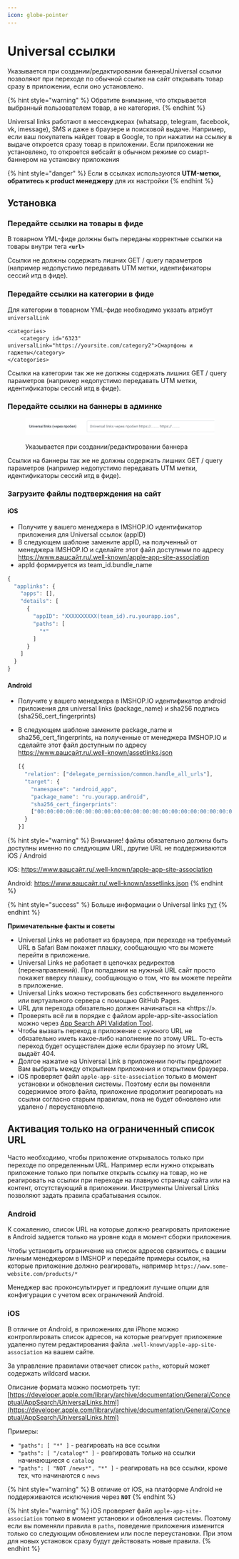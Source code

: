 ```yaml
---
icon: globe-pointer
---
```


# Universal ссылки

Указывается при создании/редактировании баннераUniversal ссылки позволяют при переходе по обычной ссылке на сайт открывать товар сразу в приложении, если оно установлено.&#x20;

{% hint style="warning" %}
Обратите внимание, что открывается выбранный пользователем товар, а не категория.
{% endhint %}

Universal links работают в мессенджерах (whatsapp, telegram, facebook, vk, imessage), SMS и даже в браузере и поисковой выдаче. Например, если ваш покупатель найдет товар в Google, то при нажатии на ссылку в выдаче откроется сразу товар в приложении. Если приложении не установлено, то откроется вебсайт в обычном режиме со смарт-баннером на установку приложения

{% hint style="danger" %}
Если в ссылках используются **UTM-метки, обратитесь к product менеджеру** для их настройки&#x20;
{% endhint %}

## Установка

### Передайте ссылки на товары в фиде

В товарном YML-фиде должны быть переданы корректные ссылки на товары внутри тега **`<url>`**&#x20;

Ссылки не должны содержать лишних GET  / query параметров (например недопустимо передавать UTM метки, идентификаторы сессий итд в фиде).

### Передайте ссылки на категории в фиде

Для категории в товарном YML-фиде необходимо указать атрибут `universalLink`&#x20;

```markup
<categories>
    <category id="6323" universalLink="https://yoursite.com/category2">Смартфоны и гаджеты</category>
</categories>
```

Ссылки на категории так же не должны содержать лишних GET  / query параметров (например недопустимо передавать UTM метки, идентификаторы сессий итд в фиде).

### Передайте ссылки на баннеры в админке

<figure><img src="../.gitbook/assets/image (8).png" alt=""><figcaption><p>Указывается при создании/редактировании баннера</p></figcaption></figure>

Ссылки на баннеры так же не должны содержать лишних GET  / query параметров (например недопустимо передавать UTM метки, идентификаторы сессий итд в фиде).

### Загрузите файлы подтверждения на сайт

#### iOS

* Получите у вашего менеджера в IMSHOP.IO идентификатор приложения для Universal ссылок (appID)
* В следующем шаблоне замените appID, на полученный от менеджера IMSHOP.IO и сделайте этот файл доступным по адресу https://www.вашсайт.ru/.well-known/apple-app-site-association
* appId формируется из team\_id.bundle\_name

```javascript
{
  "applinks": {
    "apps": [],
    "details": [
      {
        "appID": "XXXXXXXXXX(team_id).ru.yourapp.ios",
        "paths": [
          "*"
        ]
      }
    ]
  }
}
```

#### Android

* Получите у вашего менеджера в IMSHOP.IO идентификатор android приложения для universal links (package\_name) и sha256 подпись (sha256\_cert\_fingerprints)
*   В следующем шаблоне замените package\_name и sha256\_cert\_fingerprints, на полученные от менеджера IMSHOP.IO и сделайте этот файл доступным по адресу https://www.вашсайт.ru/.well-known/assetlinks.json

    ```javascript
    [{
      "relation": ["delegate_permission/common.handle_all_urls"],
      "target": {
        "namespace": "android_app",
        "package_name": "ru.yourapp.android",
        "sha256_cert_fingerprints":
        ["00:00:00:00:00:00:00:00:00:00:00:00:00:00:00:00:00:00:00:00:00:00:00:00:00:00:00:00:00:00:00:00"]
      }
    }]
    ```

{% hint style="warning" %}
Внимание! файлы обязательно должны быть доступны именно по следующим URL, другие URL не поддерживаются iOS / Android

iOS: https://www.вашсайт.ru/.well-known/apple-app-site-association

Android: https://www.вашсайт.ru/.well-known/assetlinks.json
{% endhint %}

{% hint style="success" %}
Больше информации о Universal links [тут](https://habr.com/ru/post/423315/)
{% endhint %}

**Примечательные факты и советы**

* Universal Links не работает из браузера, при переходе на требуемый URL в Safari Вам покажет плашку, сообщающую что вы можете перейти в приложение.
* Universal Links не работает в цепочках редиректов (перенаправлений). При попадании на нужный URL сайт просто покажет вверху плашку, сообщающую о том, что вы можете перейти в приложение.
* Universal Links можно тестировать без собственного выделенного или виртуального сервера с помощью GitHub Pages.
* URL для перехода обязательно должен начинаться на «https://».
* Проверять всё ли в порядке с файлом apple-app-site-association можно через [App Search API Validation Tool](https://search.developer.apple.com/appsearch-validation-tool/).
* Чтобы вызвать переход в приложение с нужного URL не обязательно иметь какое-либо наполнение по этому URL. То-есть переход будет осуществлен даже если браузер по этому URL выдаёт 404.
* Долгое нажатие на Universal Link в приложении почты предложит Вам выбрать между открытием приложения и открытием браузера.
* iOS проверяет файл `apple-app-site-association` только в момент установки и обновления системы. Поэтому если вы поменяли содержимое этого файла, приложение продолжит реагировать на ссылки согласно старым правилам, пока не будет обновлено или удалено / переустановлено.

## Активация только на ограниченный список URL

Часто необходимо, чтобы приложение открывалось только при переходе по определенным URL. Например если нужно открывать приложение только при попытке открыть ссылку на товар, но не реагировать на ссылки при переходе на главную страницу сайта или на контент, отсутствующий в приложении. Инструменты Universal Links позволяют задать правила срабатывания ссылок.

### Android

К сожалению, список URL на которые должно реагировать приложение в Android задается только на уровне кода в момент сборки приложения.

Чтобы установить ограничение на список адресов свяжитесь с вашим личным менеджером в IMSHOP и передайте примеры ссылок, на которые приложение должно реагировать, например `https://www.some-website.com/products/*`

Менеджер вас проконсультирует и предложит лучшие опции для конфигурации с учетом всех ограничений Android.

### iOS

В отличие от Android, в приложениях для iPhone можно контроллировать список адресов, на которые реагирует приложение удаленно путем редактирования файла `.well-known/apple-app-site-association` на вашем сайте.

За управление правилами отвечает список `paths`, который может содержать wildcard маски.

Описание формата можно посмотреть тут: [https://developer.apple.com/library/archive/documentation/General/Conceptual/AppSearch/UniversalLinks.html](https://developer.apple.com/library/archive/documentation/General/Conceptual/AppSearch/UniversalLinks.html)

Примеры:

* `"paths": [ "*" ]` - реагировать на все ссылки
* `"paths": [ "/catalog*" ]` - реагировать только на ссылки начинающиеся с `catalog`
* `"paths": [ "NOT /news*", "*" ]` - реагировать на все ссылки, кроме тех, что начинаются с `news`

{% hint style="warning" %}
В отличие от iOS, на платформе Android не поддерживаются исключения через **`NOT`**
{% endhint %}

{% hint style="warning" %}
iOS проверяет файл `apple-app-site-association` только в момент установки и обновления системы. Поэтому если вы поменяли правила в `paths`, поведение приложения изменится только со следующим обновлением или после переустановки. При этом для новых установок сразу будут действовать новые правила.
{% endhint %}
